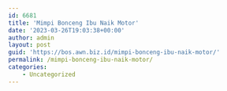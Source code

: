 ```yaml
---
id: 6681
title: 'Mimpi Bonceng Ibu Naik Motor'
date: '2023-03-26T19:03:38+00:00'
author: admin
layout: post
guid: 'https://bos.awn.biz.id/mimpi-bonceng-ibu-naik-motor/'
permalink: /mimpi-bonceng-ibu-naik-motor/
categories:
    - Uncategorized
---
```


